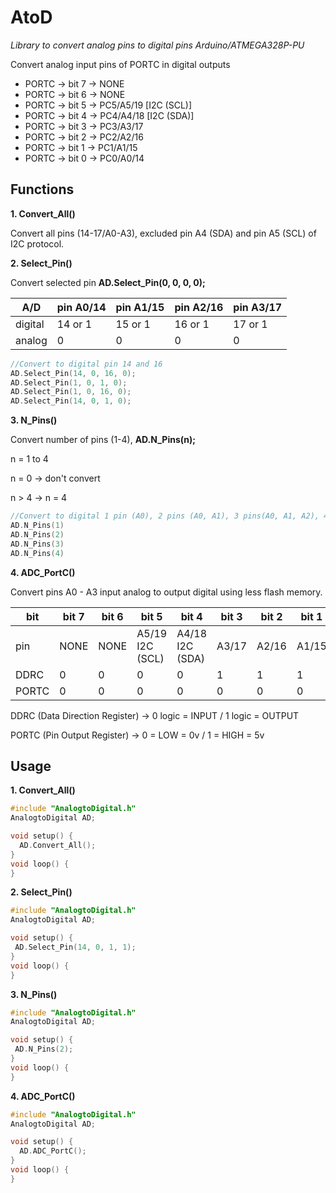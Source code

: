 # AtoD
*Library to convert analog pins to digital pins Arduino/ATMEGA328P-PU*

Convert analog input pins of PORTC in digital outputs
* PORTC -> bit 7 -> NONE
* PORTC -> bit 6 -> NONE
* PORTC -> bit 5 -> PC5/A5/19 [I2C (SCL)]
* PORTC -> bit 4 -> PC4/A4/18 [I2C (SDA)] 
* PORTC -> bit 3 -> PC3/A3/17
* PORTC -> bit 2 -> PC2/A2/16
* PORTC -> bit 1 -> PC1/A1/15
* PORTC -> bit 0 -> PC0/A0/14

## Functions

**1. Convert_All()** 

Convert all pins (14-17/A0-A3), excluded pin A4 (SDA) and pin A5 (SCL) of I2C protocol.


**2. Select_Pin()**

Convert selected pin **AD.Select_Pin(0, 0, 0, 0);** 

A/D|pin A0/14 | pin A1/15 | pin A2/16 | pin A3/17
------------ | ------------- | ------------ |------------ |------------
digital |14 or 1 | 15 or 1 |16 or 1 | 17 or 1
analog | 0 | 0  | 0 | 0

```C++
//Convert to digital pin 14 and 16
AD.Select_Pin(14, 0, 16, 0);
AD.Select_Pin(1, 0, 1, 0);
AD.Select_Pin(1, 0, 16, 0);
AD.Select_Pin(14, 0, 1, 0);
```


**3. N_Pins()**

Convert number of pins (1-4), **AD.N_Pins(n);**

n = 1 to 4 

n = 0 -> don't convert

n > 4 -> n = 4

```C++
//Convert to digital 1 pin (A0), 2 pins (A0, A1), 3 pins(A0, A1, A2), 4 pins (A0, A1, A2, A3)
AD.N_Pins(1)
AD.N_Pins(2)
AD.N_Pins(3)
AD.N_Pins(4)
```

**4. ADC_PortC()**

 Convert pins A0 - A3 input analog to output digital
 using less flash memory.
 
 bit | bit 7 | bit 6 | bit 5 | bit 4 | bit 3 | bit 2 | bit 1 | bit 0 
 ------------ | ------------- | ------------ |------------   |------------  |------------  |------------  |------------  |------------ 
pin  | NONE |NONE|A5/19 I2C (SCL) |A4/18 I2C (SDA) |A3/17|A2/16 |A1/15 |A0/14 
DDRC |0|0|0|0|1|1|1|1
PORTC |0|0|0|0|0|0|0|0
 
 DDRC (Data Direction Register) -> 0 logic = INPUT / 1 logic = OUTPUT
 
 PORTC (Pin Output Register) -> 0 = LOW = 0v / 1 = HIGH = 5v
 
## Usage

**1. Convert_All()** 

```C++
#include "AnalogtoDigital.h"
AnalogtoDigital AD;

void setup() {
  AD.Convert_All();
}
void loop() {
}
```
**2. Select_Pin()**
```C++
#include "AnalogtoDigital.h"
AnalogtoDigital AD;

void setup() {
 AD.Select_Pin(14, 0, 1, 1);
}
void loop() {
}
```

**3. N_Pins()**
```C++
#include "AnalogtoDigital.h"
AnalogtoDigital AD;

void setup() {
 AD.N_Pins(2);
}
void loop() {
}
```

**4. ADC_PortC()**
```C++
#include "AnalogtoDigital.h"
AnalogtoDigital AD;

void setup() {
  AD.ADC_PortC();
}
void loop() {
}
```
